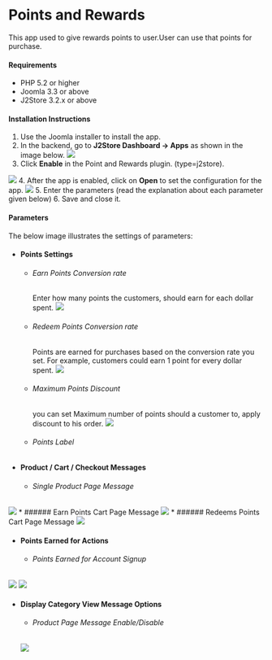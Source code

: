 # Points and Rewards

This app used to give rewards points to user.User can use that points for purchase.

#### Requirements

* PHP 5.2 or higher
* Joomla 3.3 or above
* J2Store 3.2.x or above

#### Installation Instructions
1. Use the Joomla installer to install the app. 
2. In the backend, go to **J2Store Dashboard -> Apps** as shown in the image below. 
![](./assets/images/acymail-app-1.png)
3. Click **Enable** in the Point and Rewards plugin. (type=j2store). 

![](step1_.png)
4. After the app is enabled, click on **Open** to set the configuration for the app.
![](step2.png)
5. Enter the parameters (read the explanation about each parameter given below) 
6. Save and close it.

#### Parameters
The below image illustrates the settings of parameters:

* #### Points Settings
    * ###### Earn Points Conversion rate
         Enter how many points the customers, should earn for each dollar spent.
![](step3_earning_rewards_every_dollar.png)
    * ###### Redeem Points Conversion rate
        Points are earned for purchases based on the conversion rate you set. For example, customers could earn 1 point for every dollar spent.
![](step3_redeem_reward_points.png)
    * ###### Maximum Points Discount 
      you can set Maximum number of points should a customer to, apply discount to his order.
![](maximum_points_discount.png)
    * ###### Points Label 
* #### Product / Cart / Checkout Messages 
    * ###### Single Product Page Message
![](product_cart_checkout_messages_1.png)
    * ###### Earn Points Cart Page Message
![](product_cart_checkout_messages_3.png)
    * ###### Redeems Points Cart Page Message 
![](product_cart_checkout_messages_31.png)
* #### Points Earned for Actions
    * ###### Points Earned for Account Signup
![](set_signup_points.png)
![](singup_and_earn_points.png)
* #### Display Category View Message Options
    * ###### Product Page Message Enable/Disable
    ![](enable_reward_point_info_on_product_page.png)
    
    






 